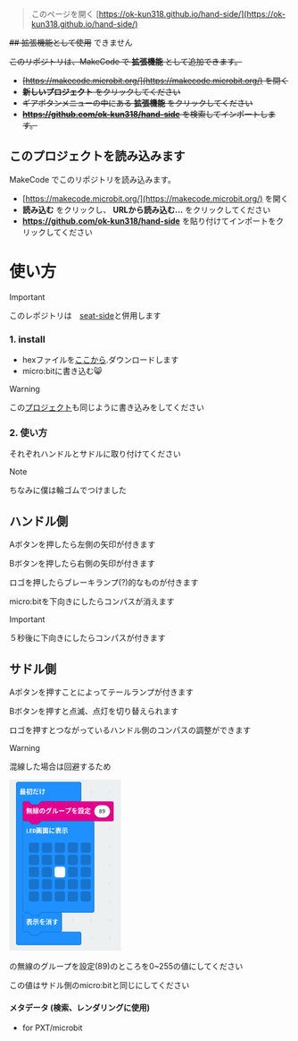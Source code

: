 
> このページを開く [https://ok-kun318.github.io/hand-side/](https://ok-kun318.github.io/hand-side/)

~~## 拡張機能として使用~~ できません

~~このリポジトリは、MakeCode で **拡張機能** として追加できます。~~

* ~~[https://makecode.microbit.org/](https://makecode.microbit.org/) を開く~~
* ~~**新しいプロジェクト** をクリックしてください~~
* ~~ギアボタンメニューの中にある **拡張機能** をクリックしてください~~
* ~~**https://github.com/ok-kun318/hand-side** を検索してインポートします。~~

## このプロジェクトを読み込みます

MakeCode でこのリポジトリを読み込みます。

* [https://makecode.microbit.org/](https://makecode.microbit.org/) を開く
* **読み込む** をクリックし、 **URLから読み込む...** をクリックしてください
* **https://github.com/ok-kun318/hand-side** を貼り付けてインポートをクリックしてください

# 使い方
> [!IMPORTANT]
> このレポジトリは　[seat-side](https://github.com/Ok-kun318/seat-side/)と併用します

### 1. install
* hexファイルを[ここから](https://github.com/Ok-kun318/hand-side/releases/download/v1.0.0/microbit-hand-side-v1.0.0.hex).ダウンロードします
* micro:bitに書き込む😸
> [!WARNING]
>この[プロジェクト](https://github.com/Ok-kun318/seat-side)も同じように書き込みをしてください

### 2. 使い方

それぞれハンドルとサドルに取り付けてください
> [!NOTE]
> ちなみに僕は輪ゴムでつけました

## ハンドル側

Aボタンを押したら左側の矢印が付きます

Bボタンを押したら右側の矢印が付きます

ロゴを押したらブレーキランプ(?)的なものが付きます

micro:bitを下向きにしたらコンパスが消えます
> [!IMPORTANT]
> ５秒後に下向きにしたらコンパスが付きます

## サドル側

Aボタンを押すことによってテールランプが付きます

Bボタンを押すと点滅、点灯を切り替えられます

ロゴを押すとつながっているハンドル側のコンパスの調整ができます

> [!WARNING]
> 混線した場合は回避するため
> 
> <img src="hand-side.png" width="200">
>
> の無線のグループを設定(89)のところを0~255の値にしてください
>
> この値はサドル側のmicro:bitと同じにしてください



#### メタデータ (検索、レンダリングに使用)

* for PXT/microbit
<script src="https://makecode.com/gh-pages-embed.js"></script><script>makeCodeRender("{{ site.makecode.home_url }}", "{{ site.github.owner_name }}/{{ site.github.repository_name }}");</script>

